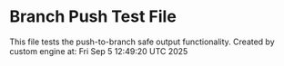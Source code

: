 # Branch Push Test File
This file tests the push-to-branch safe output functionality.
Created by custom engine at: Fri Sep  5 12:49:20 UTC 2025
